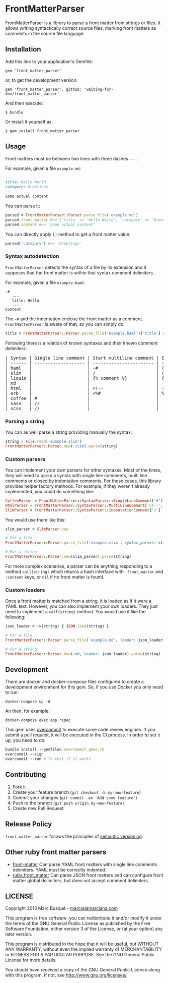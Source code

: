 # FrontMatterParser

FrontMatterParser is a library to parse a front matter from strings or files. It allows writing syntactically correct source files, marking front matters as comments in the source file language.

## Installation

Add this line to your application's Gemfile:

    gem 'front_matter_parser'

or, to get the development version:

    gem 'front_matter_parser', github: 'waiting-for-dev/front_matter_parser'

And then execute:

    $ bundle

Or install it yourself as:

    $ gem install front_matter_parser

## Usage

Front matters must be between two lines with three dashes `---`.

For example, given a file `example.md`:

```md
---
title: Hello World
category: Greetings
---
Some actual content
```

You can parse it:

```ruby
parsed = FrontMatterParser::Parser.parse_file('example.md')
parsed.front_matter #=> {'title' => 'Hello World', 'category' => 'Greetings'}
parsed.content #=> 'Some actual content'
```

You can directly apply `[]` method to get a front matter value:

```ruby
parsed['category'] #=> 'Greetings'
```

### Syntax autodetection

`FrontMatterParser` detects the syntax of a file by its extension and it supposes that the front matter is within that syntax comment delimiters.

For example, given a file `example.haml`:

```haml
-#
   ---
   title: Hello
   ---
Content
```

The `-#` and the indentation enclose the front matter as a comment. `FrontMatterParser` is aware of that, so you can simply do:

```ruby
title = FrontMatterParser::Parser.parse_file('example.haml')['title'] #=> 'Hello'
```

Following there is a relation of known syntaxes and their known comment delimiters:

<pre>
| Syntax | Single line comment | Start multiline comment | End multiline comment  |
| ------ | ------------------- | ----------------------- | ---------------------- |
| haml   |                     | -#                      | (indentation)          |
| slim   |                     | /                       | (indentation)          |
| liquid |                     | {% comment %}           | {% endcomment %}       |
| md     |                     |                         |                        |
| html   |                     | &lt;!--                    | --&gt;                    |
| erb    |                     | &lt;%#                     | %&gt;                     |
| coffee | #                   |                         |                        |
| sass   | //                  |                         |                        |
| scss   | //                  |                         |                        |
</pre>

### Parsing a string

You can as well parse a string providing manually the syntax:

```ruby
string = File.read('example.slim')
FrontMatterParser::Parser.new(:slim).parse(string)
```

### Custom parsers

You can implement your own parsers for other syntaxes. Most of the times, they will need to parse a syntax with single line comments, multi line comments or closed by indentation comments. For these cases, this library provides helper factory methods. For example, if they weren't already implemented, you could do something like:

```ruby
CoffeeParser = FrontMatterParser::SyntaxParser::SingleLineComment['#']
HtmlParser = FrontMatterParser::SyntaxParser::MultiLineComment['<!--', '-->']
SlimParser = FrontMatterParser::SyntaxParser::IndentationComment['/']
```

You would use them like this:

```ruby
slim_parser = SlimParser.new

# For a file
FrontMatterParser::Parser.parse_file('example.slim', syntax_parser: slim_parser)

# For a string
FrontMatterParser::Parser.new(slim_parser).parse(string)
```

For more complex scenarios, a parser can be anything responding to a method `call(string)` which returns a hash interface with `:front_matter` and `:content` keys, or `nil` if no front matter is found.

### Custom loaders

Once a front matter is matched from a string, it is loaded as if it were a YAML text. However, you can also implement your own loaders. They just need to implement a `call(string)` method. You would use it like the following:

```ruby
json_loader = ->(string) { JSON.load(string) }

# For a file
FrontMatterParser::Parser.parse_file('example.md', loader: json_loader)

# For a string
FrontMatterParser::Parser.new(:md, loader: json_loader).parse(string)
```

## Development

There are docker and docker-compose files configured to create a development environment for this gem. So, if you use Docker you only need to run:

`docker-compose up -d`

An then, for example:

`docker-compose exec app rspec`

This gem uses [overcommit](https://github.com/brigade/overcommit) to execute some code review engines. If you submit a pull request, it will be executed in the CI process. In order to set it up, you need to do:

```ruby
bundle install --gemfile=.overcommit_gems.rb
overcommit --sign
overcommit --run # To test if it works
```

## Contributing

1. Fork it
2. Create your feature branch (`git checkout -b my-new-feature`)
3. Commit your changes (`git commit -am 'Add some feature'`)
4. Push to the branch (`git push origin my-new-feature`)
5. Create new Pull Request

## Release Policy

`front_matter_parser` follows the principles of [semantic versioning](http://semver.org/).

## Other ruby front matter parsers

* [front-matter](https://github.com/zhaocai/front-matter.rb) Can parse YAML front matters with single line comments delimiters. YAML must be correctly indented.
* [ruby_front_matter](https://github.com/F-3r/ruby_front_matter) Can parse JSON front matters and can configure front matter global delimiters, but does not accept comment delimiters.

## LICENSE

Copyright 2013 Marc Busqué - <marc@lamarciana.com>

This program is free software: you can redistribute it and/or modify
it under the terms of the GNU General Public License as published by
the Free Software Foundation, either version 3 of the License, or
(at your option) any later version.

This program is distributed in the hope that it will be useful,
but WITHOUT ANY WARRANTY; without even the implied warranty of
MERCHANTABILITY or FITNESS FOR A PARTICULAR PURPOSE.  See the
GNU General Public License for more details.

You should have received a copy of the GNU General Public License
along with this program.  If not, see <http://www.gnu.org/licenses/>.

